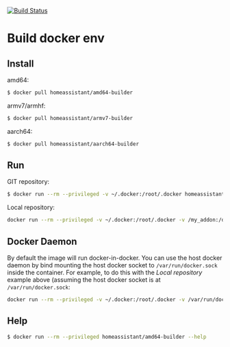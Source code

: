 [![Build Status](https://dev.azure.com/home-assistant/Hass.io/_apis/build/status/builder?branchName=master)](https://dev.azure.com/home-assistant/Hass.io/_build/latest?definitionId=4&branchName=master)

# Build docker env

## Install

amd64:
```bash
$ docker pull homeassistant/amd64-builder
```

armv7/armhf:
```bash
$ docker pull homeassistant/armv7-builder
```

aarch64:
```bash
$ docker pull homeassistant/aarch64-builder
```

## Run

GIT repository:
```bash
$ docker run --rm --privileged -v ~/.docker:/root/.docker homeassistant/amd64-builder --all -t addon-folder -r https://github.com/xy/addons -b branchname
```

Local repository:
```bash
docker run --rm --privileged -v ~/.docker:/root/.docker -v /my_addon:/data homeassistant/amd64-builder --all -t /data
```

## Docker Daemon
By default the image will run docker-in-docker.  You can use the host docker daemon by bind mounting the host docker socket to `/var/run/docker.sock` inside the container.  For example, to do this with the _Local repository_ example above (assuming the host docker socket is at `/var/run/docker.sock`:

```bash
docker run --rm --privileged -v ~/.docker:/root/.docker -v /var/run/docker.sock:/var/run/docker.sock:ro -v /my_addon:/data homeassistant/amd64-builder --all -t /data
```

## Help

```bash
$ docker run --rm --privileged homeassistant/amd64-builder --help
```
